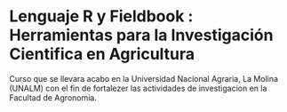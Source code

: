 # Lenguaje R y Fieldbook : Herramientas para la Investigación Cientifica en Agricultura

Curso que se llevara acabo en la Universidad Nacional Agraria, La Molina (UNALM) con el fin de fortalezer las actividades de investigacion en la Facultad de Agronomia.



